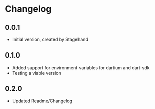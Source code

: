 # Changelog

## 0.0.1

- Initial version, created by Stagehand

## 0.1.0

- Added support for environment variables for dartium and dart-sdk
- Testing a viable version

## 0.2.0

- Updated Readme/Changelog
